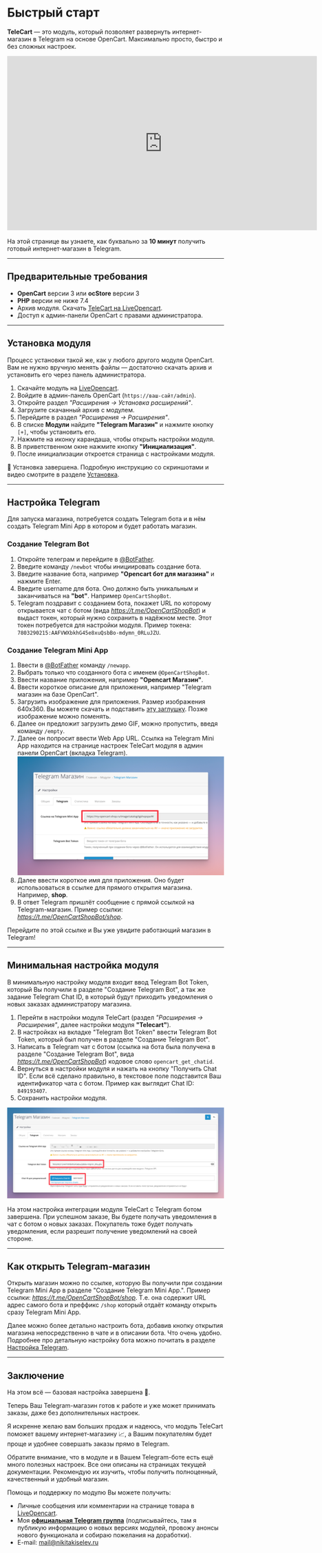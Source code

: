 # Быстрый старт

**TeleCart** — это модуль, который позволяет развернуть интернет-магазин в Telegram на основе OpenCart. Максимально
просто, быстро и без сложных настроек.

<iframe width="720" height="405" src="https://rutube.ru/play/embed/c1e690230db15f4e7d8901a60e8ffcb5/" frameBorder="0" allow="clipboard-write; autoplay" webkitAllowFullScreen mozallowfullscreen allowFullScreen></iframe>

На этой странице вы узнаете, как буквально за **10 минут** получить готовый интернет-магазин в Telegram.

---

## Предварительные требования

- **OpenCart** версии 3 или **ocStore** версии 3
- **PHP** версии не ниже 7.4
- Архив модуля. Скачать [TeleCart на LiveOpencart](https://liveopencart.ru/opencart-moduli-shablony/moduli/telecart).
- Доступ к админ-панели OpenCart с правами администратора.

---

## Установка модуля

Процесс установки такой же, как у любого другого модуля OpenCart.
Вам не нужно вручную менять файлы — достаточно скачать архив и установить его через панель администратора.

1. Скачайте модуль на [LiveOpencart](https://liveopencart.ru/opencart-moduli-shablony/moduli/telecart).
2. Войдите в админ-панель OpenCart (`https://ваш-сайт/admin`).
3. Откройте раздел _"Расширения -> Установка расширений"_.
4. Загрузите скачанный архив с модулем.
5. Перейдите в раздел _"Расширения -> Расширения"_.
6. В списке **Модули** найдите **"Telegram Магазин"** и нажмите кнопку `[+]`, чтобы установить его.
7. Нажмите на иконку карандаша, чтобы открыть настройки модуля.
8. В приветственном окне нажмите кнопку **"Инициализация"**.
9. После инициализации откроется страница с настройками модуля.

🎇 Установка завершена. Подробную инструкцию со скриншотами и видео смотрите в разделе [Установка](install.md).

---

## Настройка Telegram

Для запуска магазина, потребуется создать Telegram бота и в нём создать Telegram Mini App в котором и будет работать магазин.

### Создание Telegram Bot

1. Откройте телеграм и перейдите в [@BotFather](https://t.me/botfather).
2. Введите команду `/newbot` чтобы инициировать создание бота.
3. Введите название бота, например **"Opencart бот для магазина"** и нажмите Enter.
4. Введите username для бота. Оно должно быть уникальным и заканчиваться на **"bot"**. Например `OpenCartShopBot`.
5. Telegram поздравит с созданием бота, покажет URL по которому открывается чат с ботом (вида _https://t.me/OpenCartShopBot_) и выдаст токен, который нужно сохранить в надёжном месте. Этот токен потребуется для настройки модуля. Пример токена: `7803290215:AAFVWXbkhG45e8xuQsbBo-mdymn_0RLuJZU`.

### Создание Telegram Mini App

1. Ввести в [@BotFather](https://t.me/botfather) команду `/newapp`.
2. Выбрать только что созданного бота с именем `@OpenCartShopBot`.
3. Ввести название приложения, например **"Opencart Магазин"**.
4. Ввести короткое описание для приложения, например "Telegram магазин на базе OpenCart".
5. Загрузить изображение для приложения. Размер изображения 640x360. Вы можете скачать и подставить [эту заглушку](https://dummyimage.com/640x360/000/fff). Позже изображение можно поменять.
6. Далее он предложит загрузить демо GIF, можно пропустить, введя команду `/empty`.
7. Далее он попросит ввести Web App URL. Ссылка на Telegram Mini App находится на странице настроек TeleCart модуля в админ панели OpenCart (вкладка Telegram).
    ![telecart-telegram-web-app-url.png](images/telecart-telegram-web-app-url.png)
8. Далее ввести короткое имя для приложения. Оно будет использоваться в ссылке для прямого открытия магазина. Например, **shop**.
9. В ответ Telegram пришлёт сообщение с прямой ссылкой на Telegram-магазин. Пример ссылки: _https://t.me/OpenCartShopBot/shop_.

Перейдите по этой ссылке и Вы уже увидите работающий магазин в Telegram!

---

## Минимальная настройка модуля

В минимальную настройку модуля входит ввод Telegram Bot Token, который Вы получили в разделе "Создание Telegram Bot", а так же задание Telegram Chat ID, в который будут приходить уведомления о новых заказах администратору магазина.

1. Перейти в настройки модуля TeleCart (раздел _"Расширения -> Расширения"_, далее настройки модуля **"Telecart"**).
2. В настройках на вкладке "Telegram Bot Token" ввести Telegram Bot Token, который был получен в разделе "Создание Telegram Bot".
3. Написать в Telegram чат с ботом (ссылка на бота была получена в разделе "Создание Telegram Bot", вида _https://t.me/OpenCartShopBot_) кодовое слово `opencart_get_chatid`.
4. Вернуться в настройки модуля и нажать на кнопку "Получить Chat ID". Если всё сделано правильно, в текстовое поле подставится Ваш идентификатор чата с ботом. Пример как выглядит Chat ID: `849193407`.
5. Сохранить настройки модуля.

![Telegram Bot Token и Char ID в настройках TeleCart](images/telecart-settings-tg.png)

На этом настройка интеграции модуля TeleCart с Telegram ботом завершена. При успешном заказе, Вы будете получать уведомления в чат с ботом о новых заказах. Покупатель тоже будет получать уведомления, если разрешит получение уведомлений на своей стороне.

---

## Как открыть Telegram-магазин

Открыть магазин можно по ссылке, которую Вы получили при создании Telegram Mini App в разделе "Создание Telegram Mini App.". Пример ссылки: _https://t.me/OpenCartShopBot/shop_. Т.е. она содержит URL адрес самого бота и преффикс `/shop` который отдаёт команду открыть сразу Telegram Mini App.

Далее можно более детально настроить бота, добавив кнопку открытия магазина непосредственно в чате и в описании бота. Что очень удобно. Подробнее про детальную настройку бота можно почитать в разделе [Настройка Telegram](./telegram.md).

---

## Заключение

На этом всё — базовая настройка завершена 🎉.

Теперь Ваш Telegram-магазин готов к работе и уже может принимать заказы, даже без дополнительных настроек.

Я искренне желаю вам больших продаж и надеюсь, что модуль TeleCart поможет вашему интернет-магазину 📈, а Вашим покупателям будет проще и удобнее совершать заказы прямо в Telegram.

Обратите внимание, что в модуле и в Вашем Telegram-боте есть ещё много полезных настроек. Все они описаны на страницах текущей документации. Рекомендую их изучить, чтобы получить полноценный, качественный и удобный магазин.

Помощь и поддержку по модулю Вы можете получить:

* Личные сообщения или комментарии на странице товара в [LiveOpencart](https://liveopencart.ru/opencart-moduli-shablony/moduli/telecart).
* Моя **[официальная Telegram группа](https://t.me/ocstore3)** (подписывайтесь, там я публикую информацию о новых версиях модулей, провожу анонсы нового функционала и собираю пожелания на доработки).
* E-mail: [mail@nikitakiselev.ru](mailto:mail@nikitakiselev.ru)